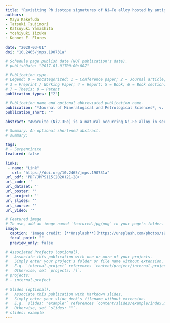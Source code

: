 ```yaml
---
title: "Revisiting Pb isotope signatures of Ni–Fe alloy hosted by antigorite serpentinite from the Josephine Ophiolite, USA"
authors:
- Mayu Kakefuda
- Tatsuki Tsujimori
- Katsuyuki Yamashita
- Yoshiyuki Iizuka
- Kennet E. Flores

date: "2020-03-01"
doi: "10.2465/jmps.190731a"

# Schedule page publish date (NOT publication's date).
# publishDate: "2017-01-01T00:00:00Z"

# Publication type.
# Legend: 0 = Uncategorized; 1 = Conference paper; 2 = Journal article;
# 3 = Preprint / Working Paper; 4 = Report; 5 = Book; 6 = Book section;
# 7 = Thesis; 8 = Patent
publication_types: ["2"]

# Publication name and optional abbreviated publication name.
publication: "*Journal of Mineralogical and Petrological Sciences*, v. 115, no. 1, p. 21-28, https://doi.org/10.2465/jmps.190731a; Errata https://doi.org/10.2465/jmps.115.302"
publication_short: ""

abstract: "Awaruite (Ni2-3Fe) is a natural occurring Ni-Fe alloy in serpentinite, which represents a better candidate to assess Pb isotope signatures in the mantle wedge since the concentration of Pb in awaruite is almost ten times higher than that in serpentine minerals. Revisiting so-called josephinite from the Josephine Ophiolite confirmed that josephinite is characterized by aggregates of awaruite with minor Ni-arsenide. The Raman spectrum obtained from the josephinite-hosting serpentinite shows diagnostic peaks of antigorite, suggesting josephinite might have formed under stability field of antigorite. Using a stepwise leaching and partial dissolution method, we obtained Pb isotope ratios of josephinite by TIMS. Since all ratios converged to a homogeneous value towards the later steps of the partial dissolution, this allowed to calculate weighted mean values that give precise Pb isotope ratios: 206Pb/204Pb = 18.3283 ± 0.0020 (MSWD = 0.49), 207Pb/204Pb = 15.5645 ± 0.0020 (MSWD = 0.36), and 208Pb/204Pb = 38.0723 ± 0.0061 (MSWD = 0.50); these values can be evaluated as one of the reference Pb isotope ratios in serpentinites from supra-subduction zone ophiolite. The newly obtained Pb isotope ratios of josephinite are consistent with the previous reported isotope ratios, which are characterized by enriched 207Pb/204Pb ratio with MORB-source like 206Pb/204Pb and 208Pb/204Pb ratios. Although these Pb isotope features interpreted as a reflection of arc magmatism in the previous study, the presence of Ni-arsenide and enriched 207Pb/204Pb ratios may indicate an involvement of As-rich fluids derived from slab sediments."

# Summary. An optional shortened abstract.
# summary: 

tags: 
# - Serpentinite
featured: false

links:
 - name: "Link"
   url: "https://doi.org/10.2465/jmps.190731a"
url_pdf: 'PDF/JMPS115(2020)21-28+'
url_code: ''
url_dataset: ''
url_poster: ''
url_project: ''
url_slides: ''
url_source: ''
url_video: ''

# Featured image
# To use, add an image named `featured.jpg/png` to your page's folder. 
image: 
  caption: 'Image credit: [**Unsplash**](https://unsplash.com/photos/s9CC2SKySJM)'
  focal_point: ""
  preview_only: false

# Associated Projects (optional).
#   Associate this publication with one or more of your projects.
#   Simply enter your project's folder or file name without extension.
#   E.g. `internal-project` references `content/project/internal-project/index.md`.
#   Otherwise, set `projects: []`.
# projects:
# - internal-project

# Slides (optional).
#   Associate this publication with Markdown slides.
#   Simply enter your slide deck's filename without extension.
#   E.g. `slides: "example"` references `content/slides/example/index.md`.
#   Otherwise, set `slides: ""`.
# slides: example
---
```

